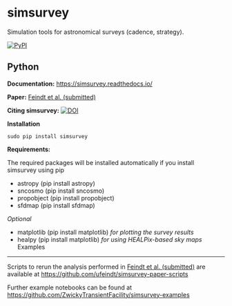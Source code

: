 # simsurvey
Simulation tools for astronomical surveys (cadence, strategy).


[![PyPI](https://img.shields.io/pypi/v/simsurvey.svg?style=flat-square)](https://pypi.python.org/pypi/simsurvey)

Python
------

**Documentation:** https://simsurvey.readthedocs.io/

**Paper:** [Feindt et al. (submitted)](https://arxiv.org/abs/1902.03923)

**Citing simsurvey:** [![DOI](https://zenodo.org/badge/DOI/10.5281/zenodo.3384863.svg)](https://doi.org/10.5281/zenodo.3384863)

**Installation**
```
sudo pip install simsurvey
```
**Requirements:**

The required packages will be installed automatically if you install simsurvey using pip
- astropy (pip install astropy)
- sncosmo (pip install sncosmo)
- propobject (pip install propobject)
- sfdmap (pip install sfdmap)

_Optional_
- matplotlib (pip install matplotlib) _for plotting the survey results_
- healpy (pip install matplotlib) _for using HEALPix-based sky maps_
Examples
--------

Scripts to rerun the analysis performed in [Feindt et al. (submitted)](https://arxiv.org/abs/1902.03923) are available at https://github.com/ufeindt/simsurvey-paper-scripts

Further example notebooks can be found at https://github.com/ZwickyTransientFacility/simsurvey-examples


